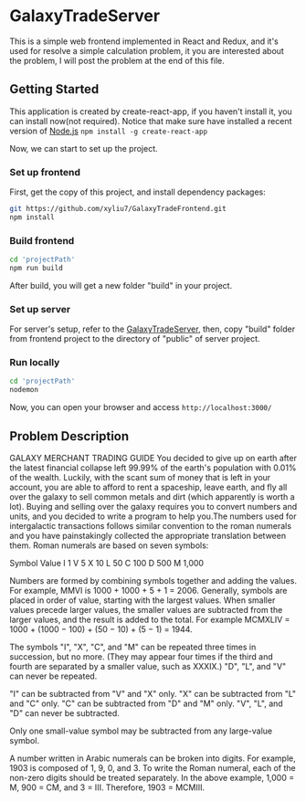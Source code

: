 # GalaxyTradeServer
This is a simple web frontend implemented in React and Redux, and it's used for resolve a simple calculation problem, it you are interested about the problem, I will post the problem at the end of this file.


## Getting Started
This application is created by create-react-app, if you haven't install it, you can install now(not required). Notice that make sure have installed
a recent version of [Node.js](https://nodejs.org/en/)
``` npm install -g create-react-app ```

Now, we can start to set up the project.

### Set up frontend
First, get the copy of this project, and install dependency packages:
```bash
git https://github.com/xyliu7/GalaxyTradeFrontend.git
npm install
```

### Build frontend
```bash
cd 'projectPath'
npm run build
```
After build, you will get a new folder "build" in your project.

### Set up server
For server's setup, refer to the [GalaxyTradeServer](https://github.com/xyliu7/GalaxyTradeServer), then, copy "build" folder from frontend project to the directory of "public" of server project.

### Run locally
```bash
cd 'projectPath'
nodemon
```
Now, you can open your browser and access ``` http://localhost:3000/ ```



## Problem Description
GALAXY MERCHANT TRADING GUIDE
You decided to give up on earth after the latest financial collapse left 99.99% of the earth's population with 0.01% of the wealth. 
Luckily, with the scant sum of money that is left in your account, you are able to afford to rent a spaceship, leave earth, and fly 
all over the galaxy to sell common metals and dirt (which apparently is worth a lot). Buying and selling over the galaxy requires 
you to convert numbers and units, and you decided to write a program to help you.The numbers used for intergalactic transactions 
follows similar convention to the roman numerals and you have painstakingly collected the appropriate translation between them. 
Roman numerals are based on seven symbols:

Symbol Value 
I 1
V 5
X 10
L 50
C 100
D 500 
M 1,000

Numbers are formed by combining symbols together and adding the values. For example, MMVI is 1000 + 1000 + 5 + 1 = 2006. Generally, 
symbols are placed in order of value, starting with the largest values. When smaller values precede larger values, the smaller values 
are subtracted from the larger values, and the result is added to the total. For example MCMXLIV = 1000 + (1000 − 100) + (50 − 10) + 
(5 − 1) = 1944.

The symbols "I", "X", "C", and "M" can be repeated three times in succession, but no more. (They may appear four times if the third 
and fourth are separated by a smaller value, such as XXXIX.) "D", "L", and "V" can never be repeated.

"I" can be subtracted from "V" and "X" only. "X" can be subtracted from "L" and "C" only. "C" can be subtracted from "D" and "M" only. 
"V", "L", and "D" can never be subtracted.

Only one small-value symbol may be subtracted from any large-value symbol.

A number written in Arabic numerals can be broken into digits. For example, 1903 is composed of 1, 9, 0, and 3. To write the Roman 
numeral, each of the non-zero digits should be treated separately. In the above example, 1,000 = M, 900 = CM, and 3 = III. Therefore, 
1903 = MCMIII.


